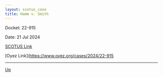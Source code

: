 ```yaml
---
layout: scotus_case
title: Hamm v. Smith
---
```


Docket: 22-915

Date: 21 Jul 2024

[SCOTUS Link](https://www.supremecourt.gov/opinions/23pdf/602us1r43_p860.pdf)

[Oyez Link](https://www.oyez.org/cases/2024/22-915

---

[Up](./README.md)